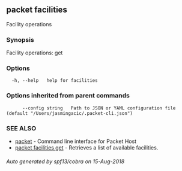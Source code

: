 ## packet facilities

Facility operations

### Synopsis

Facility operations: get

### Options

```
  -h, --help   help for facilities
```

### Options inherited from parent commands

```
      --config string   Path to JSON or YAML configuration file (default "/Users/jasmingacic/.packet-cli.json")
```

### SEE ALSO

* [packet](packet.md)	 - Command line interface for Packet Host
* [packet facilities get](packet_facilities_get.md)	 - Retrieves a list of available facilities.

###### Auto generated by spf13/cobra on 15-Aug-2018
